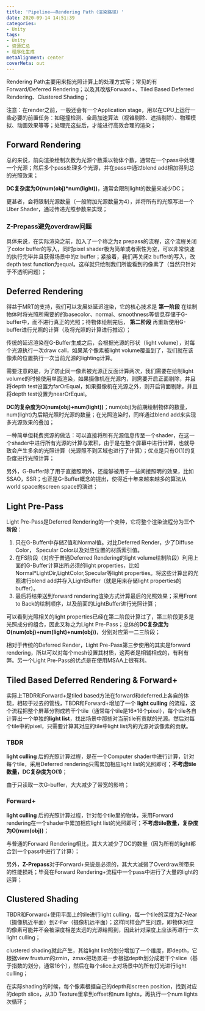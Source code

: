 ```yaml
---
title: 'Pipeline——Rendering Path（渲染路径）'
date: 2020-09-14 14:51:39
categories:
- Unity
tags:
- Unity
- 资源汇总
- 程序化生成
metaAlignment: center
coverMeta: out
---
```


Rendering Path主要用来指光照计算上的处理方式等；常见的有Forward/Deferred Rendering；以及其改版Forward+、Tiled Based Deferred Rendering、Clustered Shading；
<!--more-->

注意：在render之前，一般还会有一个Application stage，用以在CPU上运行一些必要的前置任务：如碰撞检测、全局加速算法（视锥剔除、遮挡剔除）、物理模拟、动画效果等等；处理完这些后，才能进行高效合理的渲染；

## Forward Rendering

总的来说，前向渲染绘制次数为光源个数乘以物体个数，通常在一个pass中处理一个光源；然后多个pass处理多个光源，并在pass中通过blend add相加得到总的光照效果；

**DC复杂度为O(num(obj)*num(light))**，通常会限制light的数量来减少DC；

更甚者，会将限制光源数量（一般附加光源数量为4），并将所有的光照写进一个Uber Shader，通过传递光照参数来实现；

### Z-Prepass避免overdraw问题

具体来说，在实际渲染之前，加入了一个称之为z prepass的流程，这个流程关闭了color buffer的写入，同时pixel shader极为简单或者索性为空，可以非常快速的执行完毕并且获得场景中的z buffer；紧接着，我们再关闭z buffer的写入，改depth test function为equal。这样就只绘制我们所能看到的像素了（当然只针对于不透明问题）；

## Deferred Rendering

得益于MRT的支持，我们可以发展处延迟渲染，它的核心技术是 **第一阶段** 在绘制物体时将光照所需要的的basecolor、normal、smoothness等信息存储于G-buffer中，而不进行真正的光照；待物体绘制完后， **第二阶段** 再重新使用G-buffer进行光照的计算（及将光照的计算进行推迟）；

传统的延迟渲染在G-Buffer生成之后，会根据光源的形状（light volume），对每个光源执行一次draw call，如果某个像素被light volume覆盖到了，我们就在该像素的位置执行一次当前光源的lighting计算。

需要注意的是，为了防止同一像素被光源正反面计算两次，我们需要在绘制light volume的时候使用单面渲染，如果摄像机在光源内，则需要开启正面剔除，并且将depth test设置为farOrEqual，如果摄像机在光源之外，则开启背面剔除，并且将depth test设置为nearOrEqual。

**DC的复杂度为O(num(obj)+num(light))**；num(obj)为前期绘制物体的数量，num(light)为后期光照时光源的数量；在光照渲染时，同样通过blend add来实现多光源效果的叠加；

一种简单但耗费资源的做法：可以直接将所有光源信息传至一个shader，在这一个shader中进行所有光源的计算与累积，由于是在整个屏幕中进行计算，也就导致会产生多余的光照计算（光源照不到区域也进行了计算）；优点是只有O(1)的复杂度进行光照计算；

另外，G-Buffer除了用于直接照明外，还能够被用于一些间接照明的效果，比如SSAO，SSR；也正是G-Buffer概念的提出，使得近十年来越来越多的算法从world space向screen space的演进；

## Light Pre-Pass

Light Pre-Pass是Deferred Rendering的一个变种，它将整个渲染流程分为**三个阶段**：

1. 只在G-Buffer中存储Z值和Normal值。对比Deferred Render，少了Diffuse Color， Specular Color以及对应位置的材质索引值。
2. 在FS阶段（对应于普通Deferred Rendering的light volume绘制阶段）利用上面的G-Buffer计算出所必须的light properties，比如Normal*LightDir,LightColor,Specular等light properties。将这些计算出的光照进行blend add并存入LightBuffer（就是用来存储light properties的buffer）。
3. 最后将结果送到forward rendering渲染方式计算最后的光照效果；采用Front to Back的绘制顺序，以及前面的LightBuffer进行光照计算；

可以看到光照相关的light properties已经在第二阶段计算过了，第三阶段更多是光照成分的组合，因此又称之为Light Pre-Pass；总体的**DC复杂度为O(num(obj)+num(light)+num(obj))**，分别对应第一二三阶段；

相对于传统的Deferred Render，Light Pre-Pass第三步使用的其实是forward rendering，所以可以对每个mesh设置其材质，这两者是相辅相成的，有利有弊。另一个Light Pre-Pass的优点是在使用MSAA上很有利。

## Tiled Based Deferred Rendering & Forward+

实际上TBDR和Forward+是tiled based方法在forward和deferred上各自的体现，相较于过去的管线，TBDR和Forward+增加了一个 **light culling** 的流程，这个流程把整个屏幕分割成若干个tile（通常每个tile是16*16个pixel），每个tile各自计算出一个单独的**light list**，找出场景中那些对当前tile有贡献的光源。然后对每个tile中的pixel，只需要计算其对应的tile中light list内的光源对该像素的贡献。

### TBDR

**light culling** 后的光照计算过程，是在一个Computer shader中进行计算，针对每个tile，采用Deferred rendering只需累加相应light list的光照即可；**不考虑tile数量，DC复杂度为O(1)**；

由于只读取一次G-buffer，大大减少了带宽的影响；

### Forward+

**light culling** 后的光照计算过程，针对每个tile里的物体，采用Forward rendering在一个shader中累加相应light list的光照即可；**不考虑tile数量，复杂度为O(num(obj))**；

与普通的Forward Rendering相比，其大大减少了DC的数量（因为所有的light都合到一个pass中进行了计算）；

另外，**Z-Prepass**对于Forward+来说是必须的，其大大减弱了Overdraw所带来的性能损耗；毕竟在Forward Rendering+流程中一个pass中进行了大量的light的运算；

## Clustered Shading

TBDR和Forward+使用平面上的tile进行light culling，每一个tile的深度为Z-Near（摄像机近平面）到Z-Far（摄像机远平面）；这样同样会产生问题，即物体对应的像素可能并不会被深度相差太远的光源给照到，因此针对深度上应该再进行一次light culling；

clustered shading就此产生，其给light list的划分增加了一个维度，即depth，它根据view frustum的zmin，zmax把场景进一步根据depth划分成若干个slice（基于指数的划分，通常16个），然后在每个slice上对场景中的所有灯光进行light culling；

在实际shading的时候，每个像素根据自己的depth和screen position，找到对应的depth slice，从3D Texture里拿到offset和num lights，再执行一个num lights次循环；
